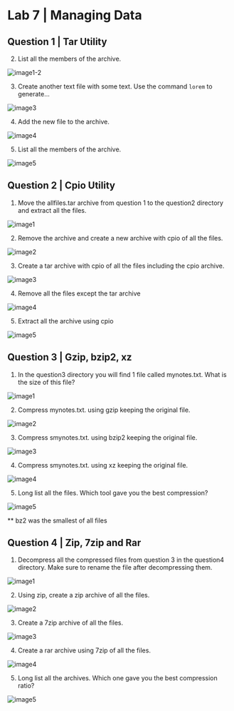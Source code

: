 # Lab 7 | Managing Data

## Question 1 | Tar Utility

2. List all the members of the archive.
   
![image1-2](../imgs/Lab7/question1-2.png)


3. Create another text file with some text. Use the command `lorem` to generate...
   
![image3](../imgs/Lab7/question3.png)


4. Add the new file to the archive.
   
![image4](../imgs/Lab7/question4.png)

5. List all the members of the archive.
   
![image5](../imgs/Lab7/question5.png)


## Question 2 | Cpio Utility

1. Move the allfiles.tar archive from question 1 to the question2 directory and extract all the files.
   
![image1](../imgs/Lab7/q2p1.png)  

2. Remove the archive and create a new archive with cpio of all the files.
   
![image2](../imgs/Lab7/q2p1.1.png)  

3. Create a tar archive with cpio of all the files including the cpio archive.

![image3](../imgs/Lab7/q2p3.png) 

4. Remove all the files except the tar archive

![image4](../imgs/Lab7/q2p4.png) 

5. Extract all the archive using cpio

![image5](../imgs/Lab7/q2p5.png) 


## Question 3 | Gzip, bzip2, xz
1. In the question3 directory you will find 1 file called mynotes.txt. What is the size of this file?
   
![image1](../imgs/Lab7/q3p1.png)

2. Compress mynotes.txt. using gzip keeping the original file.
   
![image2](../imgs/Lab7/q3p2.png)

3. Compress smynotes.txt. using bzip2 keeping the original file.
   
![image3](../imgs/Lab7/q3p3.png)

4. Compress smynotes.txt. using xz keeping the original file.
   
![image4](../imgs/Lab7/q3p4.png)

5. Long list all the files. Which tool gave you the best compression?
   
![image5](../imgs/Lab7/q3p5.png)

** bz2 was the smallest of all files

## Question 4 | Zip, 7zip and Rar
   
1. Decompress all the compressed files from question 3 in the question4 directory. Make sure to rename the file after decompressing them.
   
![image1](../imgs/Lab7/q4p1.png)

2. Using zip, create a zip archive of all the files.
   
![image2](../imgs/Lab7/q4p2.png)

3. Create a 7zip archive of all the files.
   
![image3](../imgs/Lab7/q4p3.png)

4. Create a rar archive using 7zip of all the files.

![image4](../imgs/Lab7/q4p4.png)

5. Long list all the archives. Which one gave you the best compression ratio?

![image5](../imgs/Lab7/q4p5.png)

